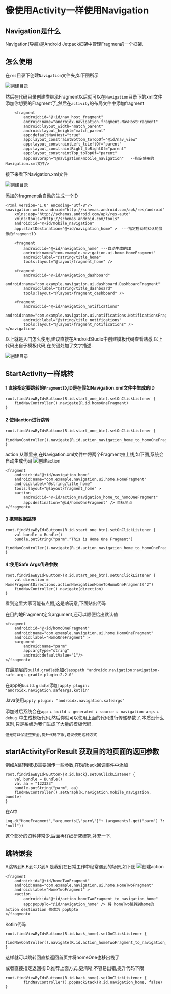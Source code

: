 # 像使用Activity一样使用Navigation

## Navigation是什么

Navigation(导航)是Android Jetpack框架中管理Fragmen的一个框架.

## 怎么使用

在`res`目录下创建`Navigation`文件夹,如下图所示

![创建目录](http://xingshaonian.oss-cn-hangzhou.aliyuncs.com/img/navigation_create.jpg)

然后在代码目录创建类继承Fragment以后就可以在`Navigation`目录下的xml文件添加你想要的Fragment了,然后在`activity`的布局文件中添加fragment

```
    <fragment
        android:id="@+id/nav_host_fragment"
        android:name="androidx.navigation.fragment.NavHostFragment"
        android:layout_width="match_parent"
        android:layout_height="match_parent"
        app:defaultNavHost="true"     
        app:layout_constraintBottom_toTopOf="@id/nav_view"
        app:layout_constraintLeft_toLeftOf="parent"
        app:layout_constraintRight_toRightOf="parent"
        app:layout_constraintTop_toTopOf="parent"
        app:navGraph="@navigation/mobile_navigation"   --指定使用的Navigation.xml文件/>
```
接下来看下Navigation.xml文件

![创建目录](http://xingshaonian.oss-cn-hangzhou.aliyuncs.com/img/navigation_example.jpg)

添加的fragment会自动的生成一个ID

```
<?xml version="1.0" encoding="utf-8"?>
<navigation xmlns:android="http://schemas.android.com/apk/res/android"
    xmlns:app="http://schemas.android.com/apk/res-auto"
    xmlns:tools="http://schemas.android.com/tools"
    android:id="@+id/mobile_navigation"
    app:startDestination="@+id/navigation_home" >  ---指定启动的默认的展示的fragmentID

    <fragment
        android:id="@+id/navigation_home" ---自动生成的ID
        android:name="com.example.navigation.ui.home.HomeFragment"
        android:label="@string/title_home"
        tools:layout="@layout/fragment_home" />

    <fragment
        android:id="@+id/navigation_dashboard"
        android:name="com.example.navigation.ui.dashboard.DashboardFragment"
        android:label="@string/title_dashboard"
        tools:layout="@layout/fragment_dashboard" />

    <fragment
        android:id="@+id/navigation_notifications"
        android:name="com.example.navigation.ui.notifications.NotificationsFragment"
        android:label="@string/title_notifications"
        tools:layout="@layout/fragment_notifications" />
</navigation>
```

以上就是入门怎么使用,建议直接在AndroidStudio中创建模板代码查看熟悉,以上代码出自于模板代码,在关键处加了文字描述.

![创建目录](http://xingshaonian.oss-cn-hangzhou.aliyuncs.com/img/navigation_template_create.jpg)


## StartActivity一样跳转

#### 1 直接指定要跳转的`FragmentID`,ID是在假如Navigation.xml文件中生成的ID

```
root.findViewById<Button>(R.id.start_one_btn).setOnClickListener {
    findNavController().navigate(R.id.homoOneFragment)
}
```
#### 2 使用action进行跳转

```
root.findViewById<Button>(R.id.start_one_btn).setOnClickListener {
    findNavController().navigate(R.id.action_navigation_home_to_homoOneFragment)
}
```

action 从哪里来,在Navigation.xml文件中将两个Fragment拉上线,如下图,系统会自动生成代码
![创建action](http://xingshaonian.oss-cn-hangzhou.aliyuncs.com/img/navigation_fragment_link.jpg)

```
<fragment
    android:id="@+id/navigation_home"
    android:name="com.example.navigation.ui.home.HomeFragment"
    android:label="@string/title_home"
    tools:layout="@layout/fragment_home" >
    <action
        android:id="@+id/action_navigation_home_to_homoOneFragment"
        app:destination="@id/homoOneFragment" /> 目标地点
</fragment>
```

#### 3 携带数据跳转

```
root.findViewById<Button>(R.id.start_one_btn).setOnClickListener {
    val bundle = Bundle()
    bundle.putString("parm","This is Home One Fragment")
    findNavController().navigate(R.id.action_navigation_home_to_homoOneFragment,bundle)
}
```

#### 4:使用Safe Args传递参数

```
root.findViewById<Button>(R.id.start_one_btn).setOnClickListener {
    val direction = HomeFragmentDirections.actionNavigationHomeToHomoOneFragment("2")
    findNavController().navigate(direction)
}
```
看到这里大家可能有点懵,这是啥玩意,下面贴出代码

在目的地Fragment定义argument,还可以顺便给出默认值

```
<fragment
    android:id="@+id/homoOneFragment"
    android:name="com.example.navigation.ui.home.HomoOneFragment"
    android:label="HomoOneFragment" >
    <argument
        android:name="parm"
        app:argType="string"
        android:defaultValue="1"/>
</fragment>
```
在最顶层的`build.gradle`添加`classpath "androidx.navigation:navigation-safe-args-gradle-plugin:2.2.0"` 

在app的`build.gradle`添加 `apply plugin: 'androidx.navigation.safeargs.kotlin'`

Java使用`apply plugin: "androidx.navigation.safeargs"`

添加过后系统会在`⁨app⁩ ▸ ⁨build⁩ ▸ ⁨generated⁩ ▸ ⁨source⁩ ▸ ⁨navigation-args⁩ ▸ ⁨debug⁩ `中生成模板代码,然后你就可以使用上面的代码进行传递参数了,本质没什么区别,只是系统为我们生成了大量的模板代码.

`但是可以保证空安全,提升代码下限,建议使用这种方式`

## startActivityForResult 获取目的地页面的返回参数

例如A跳转到B,B需要回传一些参数,在B的back回调事件中添加

```
root.findViewById<Button>(R.id.back).setOnClickListener {
    val bundle = Bundle()
    val aa = "122323"
    bundle.putString("parm", aa)
    findNavController().setGraph(R.navigation.mobile_navigation, bundle)
}
```
在A中

```
Log.d("HomeFragment","arguments[\"parm\"]"+ (arguments?.get("parm") ?: "null"))
```

这个部分的资料非常少,后面再仔细研究研究,补充一下.

## 跳转嵌套

A跳转到B,B到C,C到A 是我们在日常工作中经常遇到的场景,如下图
![创建action](http://xingshaonian.oss-cn-hangzhou.aliyuncs.com/img/navigation_nest_start.jpg)

```
<fragment
    android:id="@+id/homeTwoFragment"
    android:name="com.example.navigation.ui.home.HomeTwoFragment"
    android:label="HomeTwoFragment" >
    <action
        android:id="@+id/action_homeTwoFragment_to_navigation_home"
        app:popUpTo="@id/navigation_home" /> 将 homeTwo跳转到home的action destination 修改为 popUpto
</fragment>
```
Kotlin代码

```
root.findViewById<Button>(R.id.back_home).setOnClickListener {
    findNavController().navigate(R.id.action_homeTwoFragment_to_navigation_home)
}
```
这样就可以跳转回直接返回首页并将homeOne也移出栈了

或者直接指定返回栈ID,推荐上面方式,更清晰,不容易出错,提升代码下限

```
root.findViewById<Button>(R.id.back_home).setOnClickListener {
        findNavController().popBackStack(R.id.navigation_home, false)
}
```

